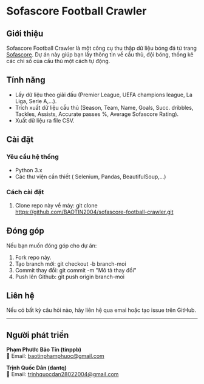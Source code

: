 # Sofascore Football Crawler

## Giới thiệu
Sofascore Football Crawler là một công cụ thu thập dữ liệu bóng đá từ trang [Sofascore](https://www.sofascore.com/). Dự án này giúp bạn lấy thông tin về cầu thủ, đội bóng, thống kê các chỉ số của cầu thủ một cách tự động.

## Tính năng
- Lấy dữ liệu theo giải đấu (Premier League, UEFA champions league, La Liga, Serie A,...).
- Trích xuất dữ liệu cầu thủ (Season, Team, Name, Goals, Succ. dribbles, Tackles, Assists, Accurate passes %, Average Sofascore Rating).
- Xuất dữ liệu ra file CSV.

## Cài đặt

### Yêu cầu hệ thống
- Python 3.x
- Các thư viện cần thiết ( Selenium, Pandas, BeautifulSoup,...)

### Cách cài đặt
1. Clone repo này về máy:
git clone  https://github.com/BAOTIN2004/sofascore-football-crawler.git
## Đóng góp
Nếu bạn muốn đóng góp cho dự án:
1. Fork repo này.
2. Tạo branch mới:
git checkout -b branch-moi
3. Commit thay đổi:
git commit -m "Mô tả thay đổi"
4. Push lên Github:
git push origin branch-moi

## Liên hệ
Nếu có bất kỳ câu hỏi nào, hãy liên hệ qua emai hoặc tạo issue trên GitHub.

---
## Người phát triển
**Phạm Phước Bảo Tín (tinppb)**  
📧 Email: [baotinphamphuoc@gmail.com](mailto:baotinphamphuoc@gmail.com)  

**Trịnh Quốc Dân (dantq)**  
📧 Email: [trinhquocdan28022004@gmail.com](mailto:trinhquocdan28022004@gmail.com)


